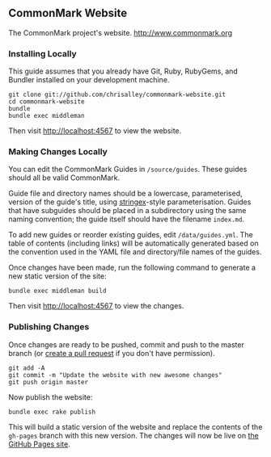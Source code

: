## CommonMark Website

The CommonMark project's website. <http://www.commonmark.org>

### Installing Locally

This guide assumes that you already have Git, Ruby, RubyGems, and Bundler
installed on your development machine.

```
git clone git://github.com/chrisalley/commonmark-website.git
cd commonmark-website
bundle
bundle exec middleman
```

Then visit <http://localhost:4567> to view the website.

### Making Changes Locally

You can edit the CommonMark Guides in `/source/guides`. These guides should all
be valid CommonMark.

Guide file and directory names should be a lowercase, parameterised, version of
the guide's title, using [stringex][stringex]-style parameterisation. Guides
that have subguides should be placed in a subdirectory using the same naming
convention; the guide itself should have the filename `index.md`.

To add new guides or reorder existing guides, edit `/data/guides.yml`. The
table of contents (including links) will be automatically generated based on the
convention used in the YAML file and directory/file names of the guides.

Once changes have been made, run the following command to generate a new static
version of the site:

```
bundle exec middleman build
```

Then visit <http://localhost:4567> to view the changes.

### Publishing Changes

Once changes are ready to be pushed, commit and push to the master branch (or
[create a pull request][new-pull-request]
if you don't have permission).

```
git add -A
git commit -m "Update the website with new awesome changes"
git push origin master
```

Now publish the website:

```
bundle exec rake publish
```

This will build a static version of the website and replace the contents of the
`gh-pages` branch with this new version. The changes will now be live on
[the GitHub Pages site][github-pages].

[stringex]: https://github.com/rsl/stringex
[new-pull-request]: https://github.com/chrisalley/commonmark-website/compare
[github-pages]: https://chrisalley.github.io/commonmark-website
